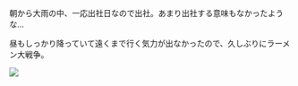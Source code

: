 朝から大雨の中、一応出社日なので出社。あまり出社する意味もなかったような...

昼もしっかり降っていて遠くまで行く気力が出なかったので、久しぶりにラーメン大戦争。

![](https://photos.old.apkas.net/medium/202406/20240618-130727.webp)
